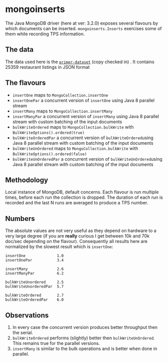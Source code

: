 # mongoinserts
The Java MongoDB driver (here at ver: 3.2.0) exposes several flavours by which documents can be inserted. `mongoinserts.Inserts` exercises some of them while recording TPS information. 

## The data
The data used here is the [`primer-dataset`](https://raw.githubusercontent.com/mongodb/docs-assets/primer-dataset/dataset.json) (copy checked in) . It contains 25359 restaurant listings
in JSON format  

## The flavours

* `insertOne` maps to `MongoCollection.insertOne`
* `insertOnePar` a concurrent version of `insertOne` using Java 8 parallel stream
* `insertMany` maps to `MongoCollection.insertMany`
* `insertManyPar` a concurrent version of `insertMany` using Java 8 parallel stream with custom batching of the input documents
* `bulkWriteOrdered` maps to `MongoCollection.bulkWrite` with `BulkWriteOptions().ordered(true)`
* `bulkWriteOrderedPar` a concurrent version of `bulkWriteOrdered`using Java 8 parallel stream with custom batching of the input documents
* `bulkWriteUnOrdered` maps to `MongoCollection.bulkWrite` with `BulkWriteOptions().ordered(false)`
* `bulkWriteUnOrderedPar` a concurrent version of `bulkWriteUnOrdered`using Java 8 parallel stream with custom batching of the input documents

## Methodology
Local instance of MongoDB, default concerns.
Each flavour is run multiple times, before each run the collection is dropped. The duration of each run is recorded and the last N runs are averaged to produce a TPS number.    

## Numbers

The absolute values are not very useful as they depend on hardware to a very large degree (if you are **really** curious I get between 10k and 70k doc/sec depending on the flavour).
Consequently all results here are normalized by the slowest result which is `insertOne`:

```
insertOne              1.0
insertOnePar           3.4

insertMany             2.6
insertManyPar          6.2

bulkWriteUnordered     2.5
bulkWriteUnorderedPar  5.7

bulkWriteOrdered       2.7
bulkWriteOrderedPar    6.0
```

## Observations
1. In every case the concurrent version produces better throughput then the serial.
2. `bulkWriteOrdered` performs (slightly) better then `bulkWriteUnOrdered`. This remains true for the parallel versions. 
3. `insertMany` is similar to the bulk operations and is better when done in parallel. 
 